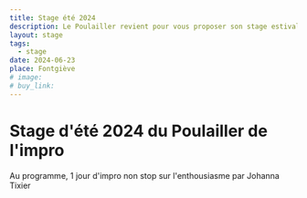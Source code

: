 ```yaml
---
title: Stage été 2024
description: Le Poulailler revient pour vous proposer son stage estival sous le thème de l'entoutiasme
layout: stage
tags:
  - stage
date: 2024-06-23
place: Fontgiève
# image:
# buy_link:
---
```


# Stage d'été 2024 du Poulailler de l'impro

Au programme, 1 jour d'impro non stop sur l'enthousiasme par Johanna Tixier
